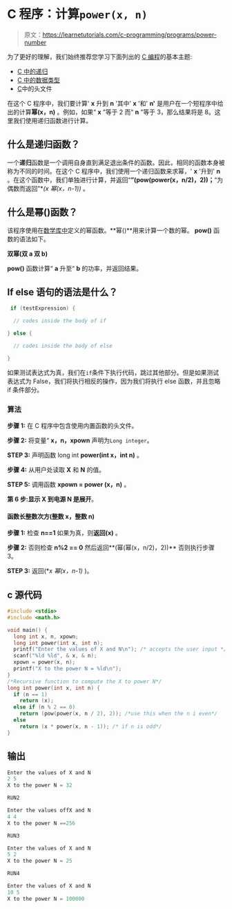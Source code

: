 # C 程序：计算`power(x, n)`

> 原文：<https://learnetutorials.com/c-programming/programs/power-number>

为了更好的理解，我们始终推荐您学习下面列出的 [C 编程](../ "C programming")的基本主题:

*   [C 中的递归](../../c-programming/recursion-tutorials)
*   [C 中的数据类型](../../c-programming/data-types-modifiers)
*   [C](../../c-programming/header-files)中的头文件

在这个 C 程序中，我们要计算' **x** 升到 **n** '其中' **x** '和' **n'** 是用户在一个短程序中给出的计算**幂(x，n)** 。例如，如果“ **x** ”等于 2 而“ **n** ”等于 3，那么结果将是 8。这里我们使用递归函数进行计算。

## 什么是递归函数？

一个**递归**函数是一个调用自身直到满足退出条件的函数。因此，相同的函数本身被称为不同的时间。在这个 C 程序中，我们使用一个递归函数来求幂，' **x** '升到' **n** 。在这个函数中，我们单独进行计算，并返回“**”(pow(power(x，n/2)，2))；**“为偶数而返回”**(x *幂(x，n-1))** 。

## 什么是幂()函数？

该程序使用在[数学库中](https://en.wikipedia.org/wiki/Math_library)定义的幂函数。**幂()**用来计算一个数的幂。 **pow()** 函数的语法如下。

**双幂(双 a 双 b)**

**pow()** 函数计算“ **a** 升至“ **b** 的功率，并返回结果。

## If else 语句的语法是什么？

```c
 if (testExpression) {

  // codes inside the body of if

} else {

  // codes inside the body of else

} 

```

如果测试表达式为真，我们在`if`条件下执行代码，跳过其他部分。但是如果测试表达式为 False，我们将执行相反的操作，因为我们将执行 else 函数，并且忽略 if 条件部分。

### 算法

**步骤 1:** 在 C 程序中包含使用内置函数的头文件。

**步骤 2:** 将变量“ **x，n，xpown** 声明为`Long integer`。

**STEP 3:** 声明函数 long int **power(int x，int n)** 。

**步骤 4:** 从用户处读取 **X** 和 **N** 的值。

**STEP 5:** 调用函数 **xpown = power (x，n)** 。

**第 6 步:**显示 **X** 到电源 **N** 是**展开**。

#### **函数长整数次方(整数 x，整数 n)**

**步骤 1:** 检查 **n==1** 如果为真，则**返回(x)** 。

**步骤 2:** 否则检查 **n%2 == 0** 然后返回**(幂(幂(x，n/2)，2))** 否则执行步骤 3。

**STEP 3:** 返回(**x *幂(x，n-1)** )。

## c 源代码

```c
#include <stdio>
#include <math.h>

void main() {
  long int x, n, xpown;
  long int power(int x, int n);
  printf("Enter the values of X and N\n"); /* accepts the user input */
  scanf("%ld %ld", & x, & n);
  xpown = power(x, n);
  printf("X to the power N = %ld\n");
}
/*Recursive function to compute the X to power N*/
long int power(int x, int n) {
  if (n == 1)
    return (x);
  else if (n % 2 == 0)
    return (pow(power(x, n / 2), 2)); /*use this when the n i even*/
  else
    return (x * power(x, n - 1)); /* if n is odd*/
}

```

## 输出

```c
Enter the values of X and N
2 5
X to the power N = 32

RUN2

Enter the values offX and N
4 4
X to the power N ==256

RUN3

Enter the values of X and N
5 2
X to the power N = 25

RUN4

Enter the values of X and N
10 5
X to the power N = 100000
```